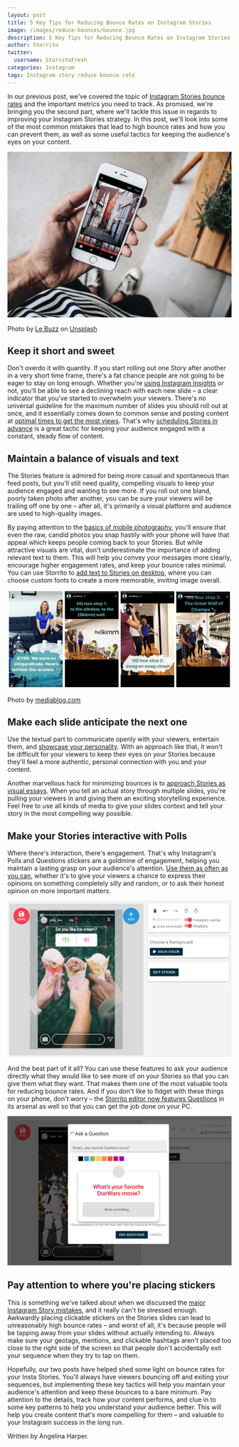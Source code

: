 ```yaml
---
layout: post
title: 5 Key Tips for Reducing Bounce Rates on Instagram Stories
image: /images/reduce-bounces/bounce.jpg
description: 5 Key Tips for Reducing Bounce Rates on Instagram Stories
author: Storrito
twitter:
  username: StorritoFresh
categories: Instagram
tags: Instagram story reduce bounce rate
---
```


In our previous post, we've covered the topic of [Instagram Stories bounce rates](https://blog.storrito.com/instagram/2019/04/01/what-are-instagram-stories-bounces-and-how-can-you-track-them.html) and the important metrics you need to track. As promised, we're bringing you the second part, where we'll tackle this issue in regards to improving your Instagram Stories strategy. In this post, we'll look into some of the most common mistakes that lead to high bounce rates and how you can prevent them, as well as some useful tactics for keeping the audience's eyes on your content.

![Bounces](/images/reduce-bounces/bounce.jpg)
<!--more-->

Photo by [Le Buzz](https://unsplash.com/photos/HpedTM5nbMo?utm_source=unsplash&utm_medium=referral&utm_content=creditCopyText) on [Unsplash](https://unsplash.com/collections/4324564/mockups?utm_source=unsplash&utm_medium=referral&utm_content=creditCopyText)

## Keep it short and sweet

Don't overdo it with quantity. If you start rolling out one Story after another in a very short time frame, there's a fat chance people are not going to be eager to stay on long enough. Whether you're [using Instagram Insights](https://blog.hubspot.com/marketing/how-to-use-instagram-insights) or not, you'll be able to see a declining reach with each new slide – a clear indicator that you've started to overwhelm your viewers. There's no universal guideline for the maximum number of slides you should roll out at once, and it essentially comes down to common sense and posting content at [optimal times to get the most views](https://blog.storrito.com/instagram/2017/10/13/how-to-boost-your-instagram-story-views-up-to-300.html). That's why [scheduling Stories in advance](https://blog.storrito.com/instagram/2018/04/16/why-schedule-instagram-stories.html) is a great tactic for keeping your audience engaged with a constant, steady flow of content. 

## Maintain a balance of visuals and text
The Stories feature is admired for being more casual and spontaneous than feed posts, but you'll still need quality, compelling visuals to keep your audience engaged and wanting to see more. If you roll out one bland, poorly taken photo after another, you can be sure your viewers will be trailing off one by one – after all, it's primarily a visual platform and audience are used to high-quality images. 

By paying attention to the [basics of mobile photography](https://sleeklens.com/a-mobile-photography-faq/), you'll ensure that even the raw, candid photos you snap hastily with your phone will have that appeal which keeps people coming back to your Stories. But while attractive visuals are vital, don't underestimate the importance of adding relevant text to them. This will help you convey your messages more clearly, encourage higher engagement rates, and keep your bounce rates minimal. You can use Storrito to [add text to Stories on desktop](https://blog.storrito.com/instagram/2018/05/23/how-to-add-text-to-your-instagram-story.html), where you can choose custom fonts to create a more memorable, inviting image overall. 

![Stories examples](/images/reduce-bounces/stories-example.jpg)

Photo by [mediablog.com](https://mediablog.prnewswire.com/2016/12/08/10-ways-to-captivate-your-audience-with-instagram-stories/)

## Make each slide anticipate the next one
Use the textual part to communicate openly with your viewers, entertain them, and [showcase your personality](https://later.com/blog/brand-yourself-on-instagram/). With an approach like that, it won't be difficult for your viewers to keep their eyes on your Stories because they'll feel a more authentic, personal connection with you and your content.

Another marvellous hack for minimizing bounces is to [approach Stories as visual essays](https://blog.storrito.com/instagram/2018/11/30/Make-Your-Insta-Stories-Stand-Out-with-These-Cool-Hacks-Part-1.html). When you tell an actual story through multiple slides, you're pulling your viewers in and giving them an exciting storytelling experience. Feel free to use all kinds of media to give your slides context and tell your story in the most compelling way possible.

## Make your Stories interactive with Polls
Where there's interaction, there's engagement. That's why Instagram's Polls and Questions stickers are a goldmine of engagement, helping you maintain a lasting grasp on your audience's attention. [Use them as often as you can](https://medium.com/@subsign/best-instagram-questions-to-ask-for-a-better-engagement-on-your-page-4503f72903f6), whether it's to give your viewers a chance to express their opinions on something completely silly and random, or to ask their honest opinion on more important matters.

![poll](/images/reduce-bounces/poll.jpg)

And the best part of it all? You can use these features to ask your audience directly what they would like to see more of on your Stories so that you can give them what they want. That makes them one of the most valuable tools for reducing bounce rates. And if you don't like to fidget with these things on your phone, don't worry – the [Storrito editor now features Questions](https://storrito.com/) in its arsenal as well so that you can get the job done on your PC. 

![question](/images/reduce-bounces/question.jpg)

## Pay attention to where you're placing stickers
This is something we've talked about when we discussed the [major Instagram Story mistakes](https://blog.storrito.com/instagram/2018/12/13/4-Instagram-Story-Mistakes-Youre-Making.html), and it really can't be stressed enough. Awkwardly placing clickable stickers on the Stories slides can lead to unreasonably high bounce rates – and worst of all, it's because people will be tapping away from your slides without actually intending to. Always make sure your geotags, mentions, and clickable hashtags aren't placed too close to the right side of the screen so that people don't accidentally exit your sequence when they try to tap on them.

Hopefully, our two posts have helped shed some light on bounce rates for your Insta Stories. You'll always have viewers bouncing off and exiting your sequences, but implementing these key tactics will help you maintain your audience's attention and keep these bounces to a bare minimum. Pay attention to the details, track how your content performs, and clue in to some key patterns to help you understand your audience better. This will help you create content that's more compelling for them – and valuable to your Instagram success in the long run.

Written by Angelina Harper.